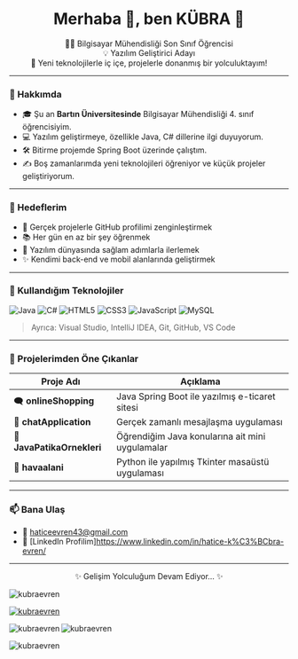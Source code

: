 <h1 align="center">Merhaba 👋, ben KÜBRA 🌸</h1>
<p align="center">
  👩‍💻 Bilgisayar Mühendisliği Son Sınıf Öğrencisi <br>
  💡 Yazılım Geliştirici Adayı  <br>
  🌱 Yeni teknolojilerle iç içe, projelerle donanmış bir yolculuktayım!
</p>

---

### 💫 Hakkımda
- 🎓 Şu an **Bartın Üniversitesinde** Bilgisayar Mühendisliği 4. sınıf öğrencisiyim.  
- 💻 Yazılım geliştirmeye, özellikle Java, C# dillerine ilgi duyuyorum.  
- 🛠️ Bitirme projemde Spring Boot üzerinde çalıştım.  
- ✍️ Boş zamanlarımda yeni teknolojileri öğreniyor ve küçük projeler geliştiriyorum.

---

### 💼 Hedeflerim
- 🔭 Gerçek projelerle GitHub profilimi zenginleştirmek  
- 📚 Her gün en az bir şey öğrenmek  
- 💪 Yazılım dünyasında sağlam adımlarla ilerlemek  
- ✨ Kendimi back-end ve mobil alanlarında geliştirmek

---

### 🚀 Kullandığım Teknolojiler

![Java](https://img.shields.io/badge/-Java-007396?style=for-the-badge&logo=java)
![C#](https://img.shields.io/badge/-C%23-239120?style=for-the-badge&logo=c-sharp)
![HTML5](https://img.shields.io/badge/-HTML5-E34F26?style=for-the-badge&logo=html5)
![CSS3](https://img.shields.io/badge/-CSS3-1572B6?style=for-the-badge&logo=css3)
![JavaScript](https://img.shields.io/badge/-JavaScript-F7DF1E?style=for-the-badge&logo=javascript)
![MySQL](https://img.shields.io/badge/-MySQL-4479A1?style=for-the-badge&logo=mysql)

> Ayrıca: Visual Studio, IntelliJ IDEA, Git, GitHub, VS Code

---

### 🧩 Projelerimden Öne Çıkanlar

| Proje Adı | Açıklama |
|-----------|----------|
| 🗨️ **onlineShopping** | Java Spring Boot ile yazılmış e-ticaret sitesi |
| 💬 **chatApplication** | Gerçek zamanlı mesajlaşma uygulaması |
| 🧪 **JavaPatikaOrnekleri** | Öğrendiğim Java konularına ait mini uygulamalar |
| 🎯 **havaalani** | Python ile yapılmış Tkinter masaüstü uygulaması  |

---

### 📫 Bana Ulaş
- 💌 haticeevren43@gmail.com 
- 💼 [LinkedIn Profilim]https://www.linkedin.com/in/hatice-k%C3%BCbra-evren/

---

<p align="center">✨ Gelişim Yolculuğum Devam Ediyor... ✨</p>





















<p align="left"> <img src="https://komarev.com/ghpvc/?username=kubraevren&label=Profile%20views&color=0e75b6&style=flat" alt="kubraevren" /> </p>

<p align="left"> <a href="https://github.com/ryo-ma/github-profile-trophy"><img src="https://github-profile-trophy.vercel.app/?username=kubraevren" alt="kubraevren" /></a> </p>




<p><img align="left" src="https://github-readme-stats.vercel.app/api/top-langs?username=kubraevren&show_icons=true&locale=en&layout=compact" alt="kubraevren" /></p>

<p> <img align="center" src="https://github-readme-stats.vercel.app/api?username=kubraevren&show_icons=true&locale=en" alt="kubraevren" /></p>

<p><img align="center" src="https://github-readme-streak-stats.herokuapp.com/?user=kubraevren&" alt="kubraevren" /></p>

